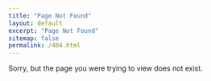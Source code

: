 ```yaml
---
title: "Page Not Found"
layout: default
excerpt: "Page Not Found"
sitemap: false
permalink: /404.html
---
```


Sorry, but the page you were trying to view does not exist.


